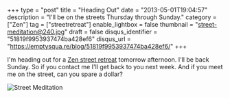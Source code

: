 +++
type = "post"
title = "Heading Out"
date = "2013-05-01T19:04:57"
description = "I'll be on the streets Thursday through Sunday."
category = ["Zen"]
tag = ["streetretreat"]
enable_lightbox = false
thumbnail = "street-meditation@240.jpg"
draft = false
disqus_identifier = "51819f9953937474ba428ef6"
disqus_url = "https://emptysqua.re/blog/51819f9953937474ba428ef6/"
+++

<p>I'm heading out for a <a href="/begging/">Zen street retreat</a> tomorrow afternoon. I'll be back Sunday. So if you contact me I'll get back to you next week. And if you meet me on the street, can you spare a dollar?</p>
<p><img style="display:block; margin-left:auto; margin-right:auto;" src="street-meditation.jpg" alt="Street Meditation" title="street-meditation.jpg" border="0"   /></p>
